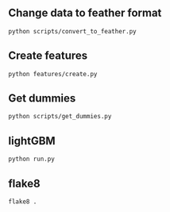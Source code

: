 ## Change data to feather format

```
python scripts/convert_to_feather.py
```

## Create features

```
python features/create.py
```

## Get dummies

```
python scripts/get_dummies.py
```

## lightGBM

```
python run.py
```

## flake8

```
flake8 .
```
